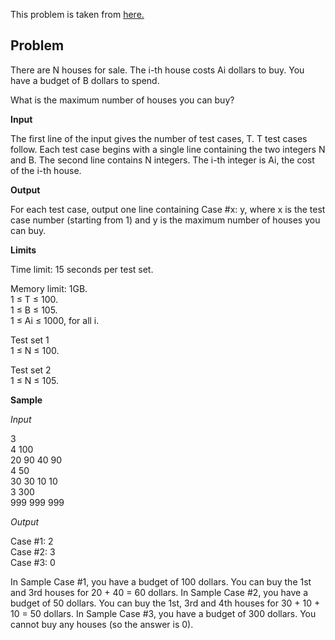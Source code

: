This problem is taken from [here.](https://codingcompetitions.withgoogle.com/kickstart/round/000000000019ffc7/00000000001d3f56#problem)

## Problem
There are N houses for sale. The i-th house costs Ai dollars to buy. You have a budget of B dollars to spend.

What is the maximum number of houses you can buy?

**Input**

The first line of the input gives the number of test cases, T. T test cases follow. Each test case begins with a single line containing the two integers N and B. The second line contains N integers. The i-th integer is Ai, the cost of the i-th house.

**Output**

For each test case, output one line containing Case #x: y, where x is the test case number (starting from 1) and y is the maximum number of houses you can buy.

**Limits**

Time limit: 15 seconds per test set.

Memory limit: 1GB.<br/>
1 ≤ T ≤ 100.<br/>
1 ≤ B ≤ 105.<br/>
1 ≤ Ai ≤ 1000, for all i.<br/>

Test set 1<br/>
1 ≤ N ≤ 100.<br/>

Test set 2<br/>
1 ≤ N ≤ 105.<br/>

**Sample**

*Input*

3<br/>
4 100<br/>
20 90 40 90<br/>
4 50<br/>
30 30 10 10<br/>
3 300<br/>
999 999 999<br/>

*Output*

Case #1: 2<br/>
Case #2: 3<br/>
Case #3: 0

  
In Sample Case #1, you have a budget of 100 dollars. You can buy the 1st and 3rd houses for 20 + 40 = 60 dollars.
In Sample Case #2, you have a budget of 50 dollars. You can buy the 1st, 3rd and 4th houses for 30 + 10 + 10 = 50 dollars.
In Sample Case #3, you have a budget of 300 dollars. You cannot buy any houses (so the answer is 0).
